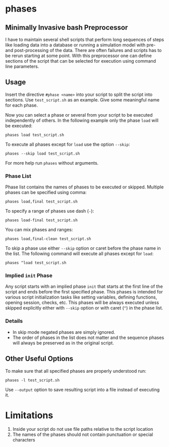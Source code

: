 # phases
## Minimally Invasive bash Preprocessor

I have to maintain several shell scripts that perform long sequences of steps like loading data into a database or running a simulation model with pre- and post-processing of the data.  There are often failures and scripts has to be rerun starting at some point.  With this preprocessor one can define sections of the script that can be selected for execution using command line parameters.  

## Usage

Insert the directive ```#phase <name>``` into your script to split the script into sections.  Use ```test_script.sh``` as an example.  Give some meaningful name for each phase.  

Now you can select a phase or several from your script to be executed independently of others.  In the following example only the phase ```load``` will be executed:

```
phases load test_script.sh
```

To execute all phases except for ```load``` use the option ```--skip```:

```
phases --skip load test_script.sh
```

For more help run ```phases``` without arguments.

### Phase List

Phase list contains the names of phases to be executed or skipped.  Multiple phases can be specified using comma:

```
phases load,final test_script.sh
```

To specify a range of phases use dash (```-```):

```
phases load-final test_script.sh
```

You can mix phases and ranges:

```
phases load,final-clean test_script.sh
```

To skip a phase use either ```--skip``` option or caret before the phase name in the list.  The following command will execute all phases except for ```load```:

```
phases ^load test_script.sh
```

### Implied ```init``` Phase

Any script starts with an implied phase ```init``` that starts at the first line of the script and ends before the first specified phase.  This phases is intended for various script initialization tasks like setting variables, defining functions, opening session, checks, etc.  This phases will be always executed unless skipped explicitly either with ```--skip``` option or with caret (```^```) in the phase list.

### Details

 * In skip mode negated phases are simply ignored.  
 * The order of phases in the list does not matter and the sequence phases will always be preserved as in the original script.

## Other Useful Options

To make sure that all specified phases are properly understood run:

```
phases -l test_script.sh
```

Use ```--output``` option to save resulting script into a file instead of executing it.

# Limitations

1.  Inside your script do not use file paths relative to the script location
2.  The names of the phases should not contain punctuation or special characters
